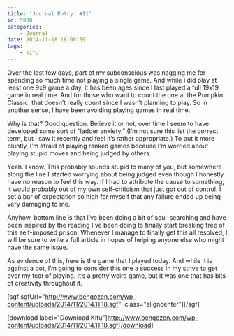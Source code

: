 ```yaml
---
title: 'Journal Entry: #11'
id: 5930
categories:
	- Journal
date: 2014-11-18 18:00:59
tags:
	- kifu
---
```


Over the last few days, part of my subconscious was nagging me for spending so much time not playing a single game. And while I did play at least one 9x9 game a day, it has been ages since I last played a full 19x19 game in real time. And for those who want to count the one at the Pumpkin Classic, that doesn’t really count since I wasn’t planning to play. So in another sense, I have been avoiding playing games in real time.

Why is that? Good question. Believe it or not, over time I seem to have developed some sort of “ladder anxiety.” (I’m not sure this list the correct term, but I saw it recently and feel it’s rather appropriate.) To put it more bluntly, I’m afraid of playing ranked games because I’m worried about playing stupid moves and being judged by others.

Yeah. I know. This probably sounds stupid to many of you, but somewhere along the line I started worrying about being judged even though I honestly have no reason to feel this way. If I had to attribute the cause to something, it would probably out of my own self-criticism that just got out of control. I set a bar of expectation so high for myself that any failure ended up being very damaging to me.

Anyhow, bottom line is that I’ve been doing a bit of soul-searching and have been inspired by the reading I’ve been doing to finally start breaking free of this self-imposed prison. Whenever I manage to finally get this all resolved, I will be sure to write a full article in hopes of helping anyone else who might have the same issue.

As evidence of this, here is the game that I played today. And while it is against a bot, I’m going to consider this one a success in my strive to get over my fear of playing. It’s a pretty weird game, but it was one that has bits of creativity throughout it.

[sgf sgfUrl="http://www.bengozen.com/wp-content/uploads/2014/11/2014.11.18.sgf"  class="aligncenter"][/sgf]

[download label="Download Kifu"]http://www.bengozen.com/wp-content/uploads/2014/11/2014.11.18.sgf[/download]